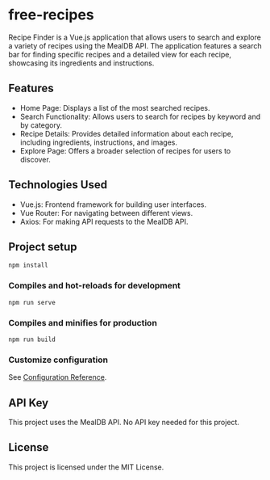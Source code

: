 # free-recipes
Recipe Finder is a Vue.js application that allows users to search and explore a variety of recipes using the MealDB API. The application features a search bar for finding specific recipes and a detailed view for each recipe, showcasing its ingredients and instructions.

## Features
  - Home Page: Displays a list of the most searched recipes.
  - Search Functionality: Allows users to search for recipes by keyword and by category.
  - Recipe Details: Provides detailed information about each recipe, including ingredients, instructions, and images.
  - Explore Page: Offers a broader selection of recipes for users to discover.

## Technologies Used
  - Vue.js: Frontend framework for building user interfaces.
  - Vue Router: For navigating between different views.
  - Axios: For making API requests to the MealDB API.
    
## Project setup
```
npm install
```

### Compiles and hot-reloads for development
```
npm run serve
```

### Compiles and minifies for production
```
npm run build
```

### Customize configuration
See [Configuration Reference](https://cli.vuejs.org/config/).

## API Key
This project uses the MealDB API. No API key needed for this project.

## License
This project is licensed under the MIT License.


